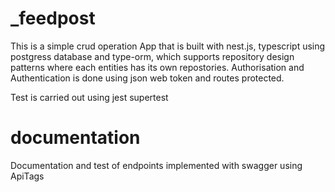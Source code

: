 # _feedpost

This is a simple crud operation App that is built with nest.js, typescript using postgress database and type-orm, which supports repository design patterns where each entities has its own repostories. Authorisation and Authentication is done using json web token and routes protected.

Test is carried out using jest supertest

# documentation
Documentation and test of endpoints implemented with swagger using ApiTags
